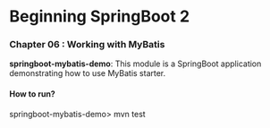 # Beginning SpringBoot 2


### Chapter 06 : Working with MyBatis

**springboot-mybatis-demo**: This module is a SpringBoot application demonstrating how to use MyBatis starter.

#### How to run?

springboot-mybatis-demo> mvn test
